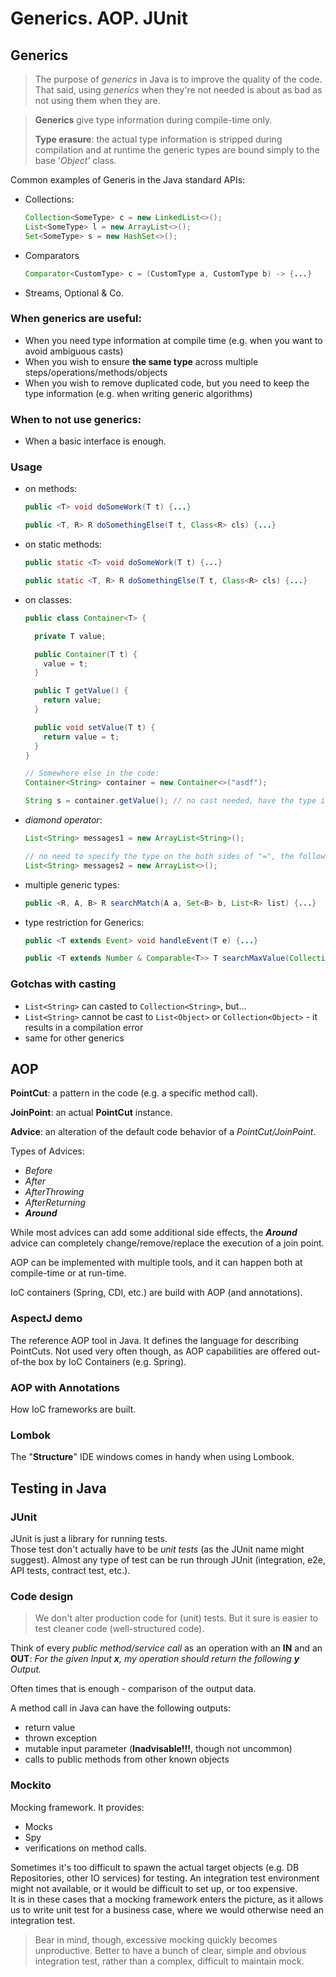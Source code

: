 Generics. AOP. JUnit
===

Generics 
---
> The purpose of _generics_ in Java is to improve the quality of the code. That said, using _generics_ when they're not 
> needed is about as bad as not using them when they are.

> **Generics** give type information during compile-time only.
>
> **Type erasure**: the actual type information is stripped during compilation and at runtime the generic types are 
> bound simply to the base '_Object_' class.

Common examples of Generis in the Java standard APIs:
* Collections:
  ```java
  Collection<SomeType> c = new LinkedList<>();
  List<SomeType> l = new ArrayList<>();
  Set<SomeType> s = new HashSet<>();
  ```
* Comparators
  ```java
  Comparator<CustomType> c = (CustomType a, CustomType b) -> {...}
  ```
* Streams, Optional & Co.

### When generics are useful:
- When you need type information at compile time (e.g. when you want to avoid ambiguous casts)
- When you wish to ensure **the same type** across multiple steps/operations/methods/objects
- When you wish to remove duplicated code, but you need to keep the type information (e.g. when writing generic 
  algorithms)

### When to not use generics:
- When a basic interface is enough.

### Usage
* on methods:
  ```java
  public <T> void doSomeWork(T t) {...}

  public <T, R> R doSomethingElse(T t, Class<R> cls) {...}
  ```

* on static methods:
  ```java
  public static <T> void doSomeWork(T t) {...}

  public static <T, R> R doSomethingElse(T t, Class<R> cls) {...}
  ```

* on classes:
  ```java
  public class Container<T> {

    private T value;

    public Container(T t) {
      value = t;
    }

    public T getValue() {
      return value;
    }

    public void setValue(T t) {
      return value = t;
    }
  }

  // Somewhere else in the code:
  Container<String> container = new Container<>("asdf");

  String s = container.getValue(); // no cast needed, have the type information (at compile-time at least)
  ```

* _diamond operator_:
  ```java
  List<String> messages1 = new ArrayList<String>();
  
  // no need to specify the type on the both sides of "=", the following is enough
  List<String> messages2 = new ArrayList<>();
  ```
  
* multiple generic types:
  ```java
  public <R, A, B> R searchMatch(A a, Set<B> b, List<R> list) {...}
  ```
  
* type restriction for Generics:
  ```java
  public <T extends Event> void handleEvent(T e) {...}
  ```

  ```java
  public <T extends Number & Comparable<T>> T searchMaxValue(Collection<T> elems) {...}
  ```
  
### Gotchas with casting
* `List<String>` can casted to `Collection<String>`, but...
* `List<String>` cannot be cast to `List<Object>` or `Collection<Object>` - it results in a compilation error
* same for other generics

AOP
---

**PointCut**: a pattern in the code (e.g. a specific method call).

**JoinPoint**: an actual **PointCut** instance.

**Advice**: an alteration of the default code behavior of a _PointCut/JoinPoint_.

Types of Advices:
* _Before_
* _After_
* _AfterThrowing_
* _AfterReturning_
* **_Around_**

While most advices can add some additional side effects, the **_Around_** advice can completely 
change/remove/replace the execution of a join point.

AOP can be implemented with multiple tools, and it can happen both at compile-time or at run-time.

IoC containers (Spring, CDI, etc.) are build with AOP (and annotations).

### AspectJ demo
The reference AOP tool in Java. It defines the language for describing PointCuts.
Not used very often though, as AOP capabilities are offered out-of-the box by IoC Containers (e.g. Spring).

### AOP with Annotations
How IoC frameworks are built.

### Lombok
The "**Structure**" IDE windows comes in handy when using Lombook.

Testing in Java
---
### JUnit
JUnit is just a library for running tests.\
Those test don't actually have to be _unit tests_ (as the JUnit name might suggest). Almost any type of test can be run 
through JUnit (integration, e2e, API tests, contract test, etc.).

### Code design
> We don't alter production code for (unit) tests. But it sure is easier to test cleaner code (well-structured code).

Think of every _*public* method/service call_ as an operation with an **IN** and an **OUT**:
_For the given Input **x**, my operation should return the following **y** Output._

Often times that is enough - comparison of the output data.

A method call in Java can have the following outputs:
* return value
* thrown exception
* mutable input parameter (**Inadvisable!!!**, though not uncommon)
* calls to public methods from other known objects

### Mockito
Mocking framework. It provides:
* Mocks
* Spy
* verifications on method calls.

Sometimes it's too difficult to spawn the actual target objects (e.g. DB Repositories, other IO services) for 
testing. An integration test environment might not available, or it would be difficult to set up, or too expensive.\
It is in these cases that a mocking framework enters the picture, as it allows us to write unit test for a business 
case, where we would otherwise need an integration test.

> Bear in mind, though, excessive mocking quickly becomes unproductive. Better to have a bunch of clear, simple and 
> obvious integration test, rather than a complex, difficult to maintain mock.